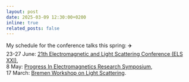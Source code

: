 ```yaml
---
layout: post
date: 2025-03-09 12:30:00+0200
inline: true
related_posts: false
---
```


My schedule for the conference talks this spring: :airplane: <br>
23-27 June: [21th Electromagnetic and Light Scattering Conference (ELS XXI)](https://els2025.unime.it/), <br>
8 May: [Progress In Electromagnetics Research Symposium](https://abdb2025.piers.org/session.html?sid=S039), <br>
17 March: [Bremen Workshop on Light Scattering](https://scattport.org/index.php/conferences-menu/775-bremen-workshop-on-light-scattering-2025). 